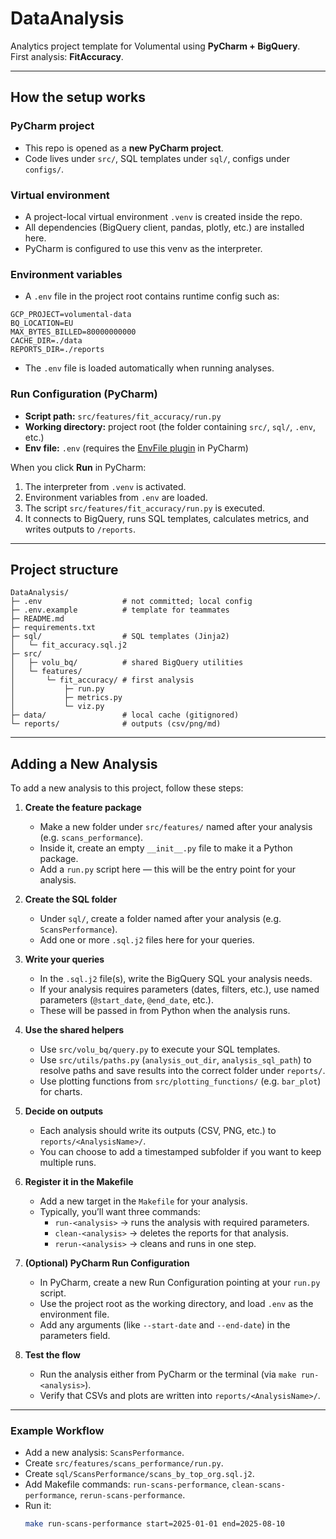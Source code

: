 # DataAnalysis

Analytics project template for Volumental using **PyCharm + BigQuery**.  
First analysis: **FitAccuracy**.

---

## How the setup works

### PyCharm project
- This repo is opened as a **new PyCharm project**.
- Code lives under `src/`, SQL templates under `sql/`, configs under `configs/`.

### Virtual environment
- A project-local virtual environment `.venv` is created inside the repo.
- All dependencies (BigQuery client, pandas, plotly, etc.) are installed here.
- PyCharm is configured to use this venv as the interpreter.

### Environment variables
- A `.env` file in the project root contains runtime config such as:
```text
GCP_PROJECT=volumental-data
BQ_LOCATION=EU
MAX_BYTES_BILLED=80000000000
CACHE_DIR=./data
REPORTS_DIR=./reports
```
- The `.env` file is loaded automatically when running analyses.

### Run Configuration (PyCharm)
- **Script path:** `src/features/fit_accuracy/run.py`  
- **Working directory:** project root (the folder containing `src/`, `sql/`, `.env`, etc.)  
- **Env file:** `.env` (requires the [EnvFile plugin](https://plugins.jetbrains.com/plugin/7861-envfile) in PyCharm)

When you click **Run** in PyCharm:
1. The interpreter from `.venv` is activated.
2. Environment variables from `.env` are loaded.
3. The script `src/features/fit_accuracy/run.py` is executed.
4. It connects to BigQuery, runs SQL templates, calculates metrics, and writes outputs to `/reports`.

---

## Project structure

```text
DataAnalysis/
├─ .env                  # not committed; local config
├─ .env.example          # template for teammates
├─ README.md
├─ requirements.txt
├─ sql/                  # SQL templates (Jinja2)
│   └─ fit_accuracy.sql.j2
├─ src/
│   ├─ volu_bq/          # shared BigQuery utilities
│   └─ features/
│       └─ fit_accuracy/ # first analysis
│           ├─ run.py
│           ├─ metrics.py
│           └─ viz.py
├─ data/                 # local cache (gitignored)
└─ reports/              # outputs (csv/png/md)
```
---

## Adding a New Analysis

To add a new analysis to this project, follow these steps:

1. **Create the feature package**
   - Make a new folder under `src/features/` named after your analysis (e.g. `scans_performance`).
   - Inside it, create an empty `__init__.py` file to make it a Python package.
   - Add a `run.py` script here — this will be the entry point for your analysis.

2. **Create the SQL folder**
   - Under `sql/`, create a folder named after your analysis (e.g. `ScansPerformance`).
   - Add one or more `.sql.j2` files here for your queries.

3. **Write your queries**
   - In the `.sql.j2` file(s), write the BigQuery SQL your analysis needs.
   - If your analysis requires parameters (dates, filters, etc.), use named parameters (`@start_date`, `@end_date`, etc.).
   - These will be passed in from Python when the analysis runs.

4. **Use the shared helpers**
   - Use `src/volu_bq/query.py` to execute your SQL templates.
   - Use `src/utils/paths.py` (`analysis_out_dir`, `analysis_sql_path`) to resolve paths and save results into the correct folder under `reports/`.
   - Use plotting functions from `src/plotting_functions/` (e.g. `bar_plot`) for charts.

5. **Decide on outputs**
   - Each analysis should write its outputs (CSV, PNG, etc.) to `reports/<AnalysisName>/`.
   - You can choose to add a timestamped subfolder if you want to keep multiple runs.

6. **Register it in the Makefile**
   - Add a new target in the `Makefile` for your analysis.
   - Typically, you’ll want three commands:
     - `run-<analysis>` → runs the analysis with required parameters.
     - `clean-<analysis>` → deletes the reports for that analysis.
     - `rerun-<analysis>` → cleans and runs in one step.

7. **(Optional) PyCharm Run Configuration**
   - In PyCharm, create a new Run Configuration pointing at your `run.py` script.
   - Use the project root as the working directory, and load `.env` as the environment file.
   - Add any arguments (like `--start-date` and `--end-date`) in the parameters field.

8. **Test the flow**
   - Run the analysis either from PyCharm or the terminal (via `make run-<analysis>`).
   - Verify that CSVs and plots are written into `reports/<AnalysisName>/`.

---

### Example Workflow

- Add a new analysis: `ScansPerformance`.
- Create `src/features/scans_performance/run.py`.
- Create `sql/ScansPerformance/scans_by_top_org.sql.j2`.
- Add Makefile commands: `run-scans-performance`, `clean-scans-performance`, `rerun-scans-performance`.
- Run it:
  ```bash
  make run-scans-performance start=2025-01-01 end=2025-08-10

